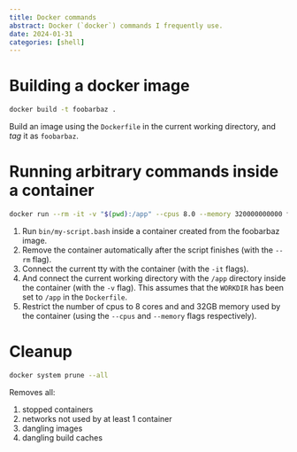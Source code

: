 ```yaml
---
title: Docker commands
abstract: Docker (`docker`) commands I frequently use.
date: 2024-01-31
categories: [shell]
---
```


# Building a docker image

```sh
docker build -t foobarbaz .
```

Build an image using the `Dockerfile` in the current working
directory, and *tag* it as `foobarbaz`.

# Running arbitrary commands inside a container

```sh
docker run --rm -it -v "$(pwd):/app" --cpus 8.0 --memory 320000000000 foobarbaz ./bin/my-script.bash
```

1. Run `bin/my-script.bash` inside a container created from the
   foobarbaz image.
2. Remove the container automatically after the script finishes (with
   the `--rm` flag).
3. Connect the current tty with the container (with the `-it` flags).
4. And connect the current working directory with the `/app` directory
   inside the container (with the `-v` flag). This assumes that the
   `WORKDIR` has been set to `/app` in the `Dockerfile`.
5. Restrict the number of cpus to 8 cores and and 32GB memory used by
   the container (using the `--cpus` and `--memory` flags
   respectively).

# Cleanup

```sh
docker system prune --all
```

Removes all:
1. stopped containers
2. networks not used by at least 1 container
3. dangling images
4. dangling build caches
